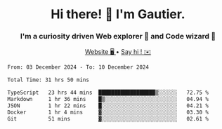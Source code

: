 <h1 align="center">Hi there! 👋 I'm Gautier.</h1>
<h3 align="center">I'm a curiosity driven Web explorer 🚀 and Code wizard 🧙</h3>

<p align="center">
  <a href="https://xisabla.github.io/">Website 🖥️ </a> •
  <a href="mailto:xisabla.dev@gmail.com">Say hi ! ✉️</a>
</p>

<!--START_SECTION:waka-->

```txt
From: 03 December 2024 - To: 10 December 2024

Total Time: 31 hrs 50 mins

TypeScript   23 hrs 44 mins  ██████████████████▒░░░░░░   72.75 %
Markdown     1 hr 36 mins    █▒░░░░░░░░░░░░░░░░░░░░░░░   04.94 %
JSON         1 hr 22 mins    █░░░░░░░░░░░░░░░░░░░░░░░░   04.21 %
Docker       1 hr 4 mins     ▓░░░░░░░░░░░░░░░░░░░░░░░░   03.30 %
Git          51 mins         ▓░░░░░░░░░░░░░░░░░░░░░░░░   02.61 %
```

<!--END_SECTION:waka-->
